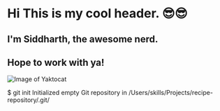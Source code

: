 # Hi This is my cool header. 😎😎
## I'm Siddharth, the awesome nerd.
## Hope to work with ya! 
![Image of Yaktocat](https://octodex.github.com/images/yaktocat.png)

$ git init
Initialized empty Git repository in /Users/skills/Projects/recipe-repository/.git/
